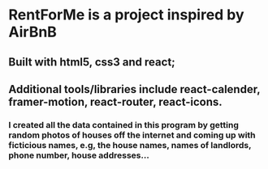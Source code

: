 # RentForMe is a project inspired by AirBnB

## Built with html5, css3 and react;

## Additional tools/libraries include react-calender, framer-motion, react-router, react-icons.

### I created all the data contained in this program by getting random photos of houses off the internet and coming up with ficticious names, e.g, the house names, names of landlords, phone number, house addresses...
